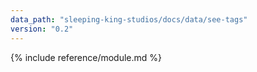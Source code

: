 ```yaml
---
data_path: "sleeping-king-studios/docs/data/see-tags"
version: "0.2"
---
```


{% include reference/module.md %}
